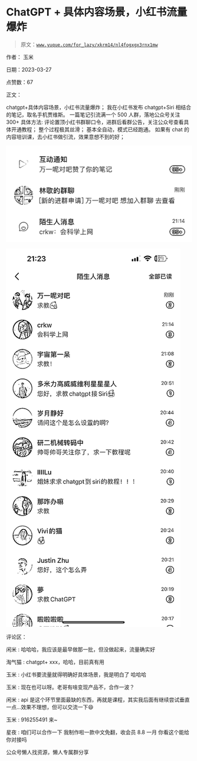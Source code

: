 # ChatGPT + 具体内容场景，小红书流量爆炸

> 原文：[`www.yuque.com/for_lazy/xkrm14/nl4fogxgx3rnx1mw`](https://www.yuque.com/for_lazy/xkrm14/nl4fogxgx3rnx1mw)



作者： 玉米



日期：2023-03-27



点赞数：67



正文：



chatgpt+具体内容场景，小红书流量爆炸； 我在小红书发布 chatgpt+Siri 相结合的笔记，取名手机贾维斯。 一篇笔记引流满一个 500 人群，落地公众号关注 300+ 具体方法: 评论置顶小红书群聊口令，进群后看群公告，关注公众号查看具体开通教程； 整个过程极其丝滑； 基本全自动，模式已经跑通。 如果有 chat 的内容培训课，去小红书做引流，效果意想不到的好；



![](img/ab65914f4f6999a3c7b881b33f55bbc1.png)  

![](img/9c7f78c89383cd0cd0114c4647f03006.png)  

评论区：



闲米 : 哈哈哈，我应该是最早做那一批，但没做起来，流量确实好



淘气猫 : chatgpt+ xxx，哈哈，目前真有用



玉米 : 小红书要流量就得明确好具体场景，我是明白了 哈哈哈



玉米 : 现在也可以呀。老哥有啥变现产品不，合作一波？



闲米 : api 是这个环节里面最缺的东西，再就是课程，其实我后面有继续尝试垂直一点…效果不理想，但可以交流一下😄



玉米 : 916255491 来~



星夜 : 咱们可以合作一下 我制作啦一款中文免翻，收会员 8.8 一月 你看这个能给你对接吗



公众号懒人找资源，懒人专属群分享


